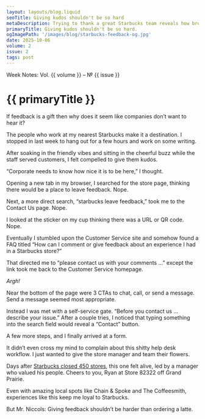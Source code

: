 ```yaml
---
layout: layouts/blog.liquid
seoTitle: Giving kudos shouldn't be so hard
metaDescription: Trying to thank a great Starbucks team reveals how broken customer feedback systems can be.
primaryTitle: Giving kudos shouldn't be so hard.
ogImagePath: '/images/blog/starbucks-feedback-og.jpg'
date: 2025-10-06
volume: 2
issue: 2
tags: post
---
```


<span class="small-text-16 eyebrow">Week Notes: Vol. {{ volume }} &ndash; &numero; {{ issue }}</span>

# {{ primaryTitle }}

If feedback is a gift then why does it seem like companies don’t want to hear it?

The people who work at my nearest Starbucks make it a destination. I stopped in last week to hang out for a few hours and work on some writing.

After soaking in the friendly vibes and sitting in the cheerful buzz while the staff served customers, I felt compelled to give them kudos.

“Corporate needs to know how nice it is to be here,” I thought.

Opening a new tab in my browser, I searched for the store page, thinking there would be a place to leave feedback. Nope.

Next, a more direct search, “starbucks leave feedback,” took me to the Contact Us page. Nope.

I looked at the sticker on my cup thinking there was a URL or QR code. Nope.

Eventually I stumbled upon the Customer Service site and somehow found a FAQ titled “How can I comment or give feedback about an experience I had in a Starbucks store?”

That directed me to “please contact us with your comments …” except the link took me back to the Customer Service homepage.

_Argh!_

Near the bottom of the page were 3 CTAs to chat, call, or send a message. Send a message seemed most appropriate.

Instead I was met with a self-service gate. “Before you contact us … describe your issue.”
After a couple tries, I noticed that typing something into the search field would reveal a “Contact” button.

A few more steps, and I finally arrived at a form.

It didn’t even cross my mind to complain about this shitty help desk workflow. I just wanted to give the store manager and team their flowers.

Days after <a href="https://finance.yahoo.com/news/starbucks-closed-over-450-stores-191920228.html" target="_blank">Starbucks closed 450 stores</a>, this one felt alive, led by a manager who valued his people. Cheers to you, Ryan at Store 82322 off Grand Prairie.

Even with amazing local spots like Chain & Spoke and The Coffeesmith, experiences like this keep me loyal to Starbucks.

But Mr. Niccols: Giving feedback shouldn’t be harder than ordering a latte.